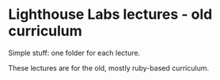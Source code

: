 # Lighthouse Labs lectures - old curriculum

Simple stuff: one folder for each lecture.

These lectures are for the old, mostly ruby-based curriculum.

